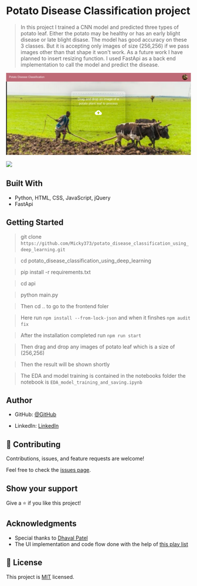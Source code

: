 # Potato Disease Classification project

> In this project I trained a CNN model and predicted three types of potato leaf. Either the potato may be healthy or has an early blight disease or late blight disase. The model has good accuracy on these 3 classes. But it is accepting only images of size (256,256) if we pass images other than that shape it won't work. As a future work I have planned to insert resizing function. I used FastApi as a back end implementation to call the model and predict the disease.

![screenshot](./images_and_gifs/app_screenshot.png)


<img  src="./images_and_gifs/demo.gif"> 


## Built With

- Python, HTML, CSS, JavaScript, jQuery
- FastApi

## Getting Started

> git clone `https://github.com/Micky373/potato_disease_classification_using_deep_learning.git`

> cd potato_disease_classification_using_deep_learning

> pip install -r requirements.txt

> cd api

> python main.py

> Then cd .. to go to the frontend foler

> Here run `npm install --from-lock-json` and when it finshes `npm audit fix`

> After the installation completed run `npm run start`

> Then drag and drop any images of potato leaf which is a size of (256,256)

> Then the result will be shown shortly

> The EDA and model training is contained in the notebooks folder the notebook is `EDA_model_training_and_saving.ipynb`

## Author

- GitHub: [@GitHub](https://github.com/Micky373)

- LinkedIn: [LinkedIn](https://www.linkedin.com/in/michaeltamirie/)

## 🤝 Contributing

Contributions, issues, and feature requests are welcome!

Feel free to check the [issues page](https://github.com/Micky373/potato_disease_classification_using_deep_learning/issues).

## Show your support

Give a ⭐️ if you like this project!

## Acknowledgments

- Special thanks to [Dhaval Patel](https://www.linkedin.com/in/dhavalsays/)
- The UI implementation and code flow done with the help of [this play list](https://youtube.com/playlist?list=PLeo1K3hjS3ut2o1ay5Dqh-r1kq6ZU8W0M)

## 📝 License

This project is [MIT](./MIT.md) licensed.
